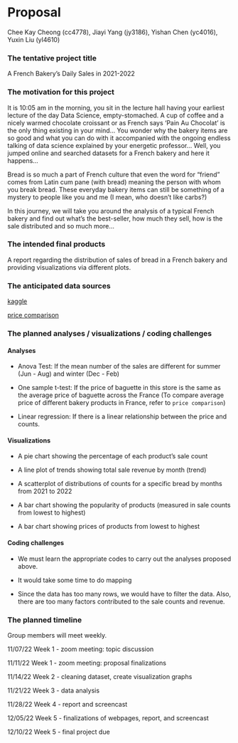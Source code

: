 Proposal
================
Chee Kay Cheong (cc4778), Jiayi Yang (jy3186), Yishan Chen (yc4016),
Yuxin Liu (yl4610)

### The tentative project title

A French Bakery’s Daily Sales in 2021-2022

### The motivation for this project

It is 10:05 am in the morning, you sit in the lecture hall having your
earliest lecture of the day Data Science, empty-stomached. A cup of
coffee and a nicely warmed chocolate croissant or as French says ‘Pain
Au Chocolat’ is the only thing existing in your mind… You wonder why the
bakery items are so good and what you can do with it accompanied with
the ongoing endless talking of data science explained by your energetic
professor… Well, you jumped online and searched datasets for a French
bakery and here it happens…

Bread is so much a part of French culture that even the word for
“friend” comes from Latin cum pane (with bread) meaning the person with
whom you break bread. These everyday bakery items can still be something
of a mystery to people like you and me (I mean, who doesn’t like carbs?)

In this journey, we will take you around the analysis of a typical
French bakery and find out what’s the best-seller, how much they sell,
how is the sale distributed and so much more…

### The intended final products

A report regarding the distribution of sales of bread in a French bakery
and providing visualizations via different plots.

### The anticipated data sources

[kaggle](https://www.kaggle.com/datasets/matthieugimbert/french-bakery-daily-sales)

[price
comparison](https://www.france-hotel-guide.com/en/blog/cost-baguette-paris/)

### The planned analyses / visualizations / coding challenges

#### Analyses

-   Anova Test: If the mean number of the sales are different for summer
    (Jun - Aug) and winter (Dec - Feb)

-   One sample t-test: If the price of baguette in this store is the
    same as the average price of baguette across the France (To compare
    average price of different bakery products in France, refer to
    `price comparison`)

-   Linear regression: If there is a linear relationship between the
    price and counts.

#### Visualizations

-   A pie chart showing the percentage of each product’s sale count

-   A line plot of trends showing total sale revenue by month (trend)

-   A scatterplot of distributions of counts for a specific bread by
    months from 2021 to 2022

-   A bar chart showing the popularity of products (measured in sale
    counts from lowest to highest)

-   A bar chart showing prices of products from lowest to highest

#### Coding challenges

-   We must learn the appropriate codes to carry out the analyses
    proposed above.

-   It would take some time to do mapping

-   Since the data has too many rows, we would have to filter the data.
    Also, there are too many factors contributed to the sale counts and
    revenue.

### The planned timeline

Group members will meet weekly.

11/07/22 Week 1 - zoom meeting: topic discussion

11/11/22 Week 1 - zoom meeting: proposal finalizations

11/14/22 Week 2 - cleaning dataset, create visualization graphs

11/21/22 Week 3 - data analysis

11/28/22 Week 4 - report and screencast

12/05/22 Week 5 - finalizations of webpages, report, and screencast

12/10/22 Week 5 - final project due
